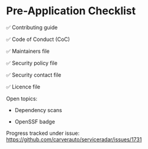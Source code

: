 # Pre-Application Checklist

✅ Contributing guide 

✅ Code of Conduct (CoC)

✅ Maintainers file

✅ Security policy file

✅ Security contact file

✅ Licence file

Open topics:

* Dependency scans

* OpenSSF badge 

Progress tracked under issue:
https://github.com/carverauto/serviceradar/issues/1731

